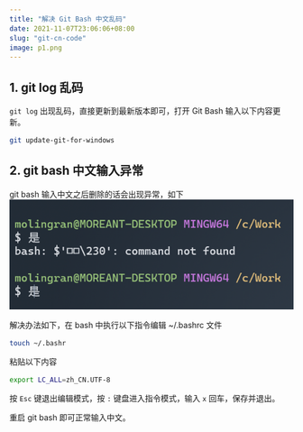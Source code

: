 ```yaml
---
title: "解决 Git Bash 中文乱码"
date: 2021-11-07T23:06:06+08:00
slug: "git-cn-code"
image: p1.png
---
```



## 1. git log 乱码
`git log` 出现乱码，直接更新到最新版本即可，打开 Git Bash 输入以下内容更新。  

```bash
git update-git-for-windows
```


## 2. git bash 中文输入异常  

git bash 输入中文之后删除的话会出现异常，如下  
![](p1.png)

解决办法如下，在 bash 中执行以下指令编辑 ~/.bashrc 文件
```bash
touch ~/.bashr
```
粘贴以下内容
```bash
export LC_ALL=zh_CN.UTF-8
```
按 `Esc` 键退出编辑模式，按 `:` 键盘进入指令模式，输入 `x` 回车，保存并退出。  

重启 git bash 即可正常输入中文。
